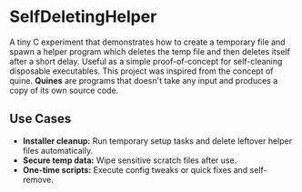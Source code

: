 # SelfDeletingHelper
A tiny C experiment that demonstrates how to create a temporary file and spawn a helper program which deletes the temp file and then deletes itself after a short delay. Useful as a simple proof-of-concept for self-cleaning disposable executables. This project was inspired from the concept of quine. **Quines** are programs that doesn't take any input and produces a copy of its own source code.

## Use Cases
- **Installer cleanup:** Run temporary setup tasks and delete leftover helper files automatically.
- **Secure temp data:** Wipe sensitive scratch files after use.
- **One-time scripts:** Execute config tweaks or quick fixes and self-remove.
